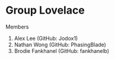 # Group Lovelace

Members

1. Alex Lee (GitHub: Jodox1)
2. Nathan Wong (GitHub: PhasingBlade)
3. Brodie Fankhanel (GitHub: fankhanelb)
